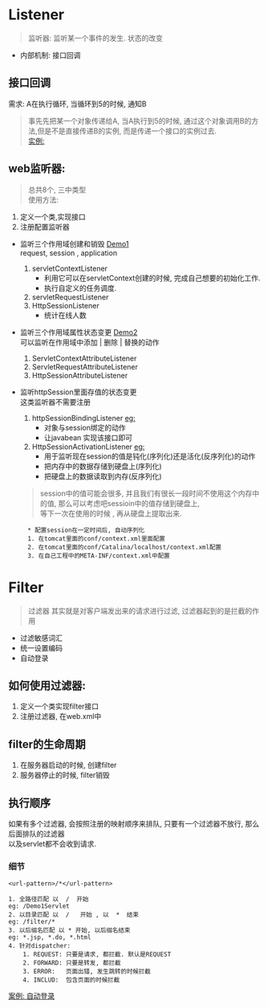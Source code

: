 # Listener
> 监听器: 监听某一个事件的发生. 状态的改变        
* 内部机制: 接口回调

## 接口回调
需求: A在执行循环, 当循环到5的时候, 通知B
> 事先先把某一个对象传递给A, 当A执行到5的时候, 通过这个对象调用B的方法,但是不是直接传递B的实例, 而是传递一个接口的实例过去.       
[实例:](file:///G:\cache\idea\java\listenerAndFilter\src\main\java\com\callbackInterface)

## web监听器:
> 总共8个, 三中类型        
> 使用方法:         
1. 定义一个类,实现接口
2. 注册配置监听器
* 监听三个作用域创建和销毁      [Demo1](file:///G:\cache\idea\java\listenerAndFilter\src\main\java\com\ListenerDemo\Demo1)      
    request, session , application
    1. servletContextListener       
        *   利用它可以在servletContext创建的时候, 完成自己想要的初始化工作.
        *   执行自定义的任务调度.  
    2. servletRequestListener
    3. HttpSessionListener      
        *   统计在线人数
* 监听三个作用域属性状态变更     [Demo2](file:///G:\cache\idea\java\listenerAndFilter\src\main\java\com\ListenerDemo\Demo2)      
可以监听在作用域中添加 | 删除 | 替换的动作        

    1.  ServletContextAttributeListener
    2.  ServletRequestAttributeListener
    3.  HttpSessionAttributeListener
* 监听httpSession里面存值的状态变更          
这类监听器不需要注册      
    1. httpSessionBindingListener      [eg: ](file:///G:\cache\idea\java\listenerAndFilter\src\main\java\com\ListenerDemo\Demo3\httpSessionBindingListener)        
        * 对象与session绑定的动作 
        * 让javabean 实现该接口即可
    2. HttpSessionActivationListener   [eg:](file:///G:\cache\idea\java\listenerAndFilter\src\main\java\com\ListenerDemo\Demo3\HttpSessionActivationListener)     
        * 用于监听现在session的值是钝化(序列化)还是活化(反序列化)的动作
        * 把内存中的数据存储到硬盘上(序列化)
        * 把硬盘上的数据读取到内存(反序列化)
         
    > session中的值可能会很多, 并且我们有很长一段时间不使用这个内存中的值, 那么可以考虑吧sessioin中的值存储到硬盘上,         
    等下一次在使用的时候 , 再从硬盘上提取出来. 
    
        * 配置session在一定时间后, 自动序列化   
        1. 在tomcat里面的conf/context.xml里面配置 
        2. 在tomcat里面的conf/Catalina/localhost/context.xml配置  
        3. 在自己工程中的META-INF/context.xml中配置
        
        
# Filter
> 过滤器 其实就是对客户端发出来的请求进行过滤, 过滤器起到的是拦截的作用
* 过滤敏感词汇
* 统一设置编码
* 自动登录
 
## 如何使用过滤器:
1. 定义一个类实现filter接口
2. 注册过滤器, 在web.xml中

## filter的生命周期
1. 在服务器启动的时候, 创建filter
2. 服务器停止的时候, filter销毁

## 执行顺序
如果有多个过滤器, 会按照注册的映射顺序来排队, 只要有一个过滤器不放行, 那么后面排队的过滤器        
以及servlet都不会收到请求.

### 细节

```
<url-pattern>/*</url-pattern>

1. 全路径匹配 以  /  开始       
eg: /Demo1Servlet
2. 以目录匹配 以  /   开始 , 以  *  结束       
eg: /filter/*
3. 以后缀名匹配 以 * 开始, 以后缀名结束
eg: *.jsp, *.do, *.html
4. 针对dispatcher: 
    1. REQUEST: 只要是请求, 都拦截. 默认是REQUEST
    2. FORWARD: 只要是转发, 都拦截  
    3. ERROR:   页面出错, 发生跳转的时候拦截
    4. INCLUD:  包含页面的时候拦截
```

[案例: 自动登录](file:///G:\cache\idea\java\listenerAndFilter\src\main\java\com\FilterDemo\autoLogin)

